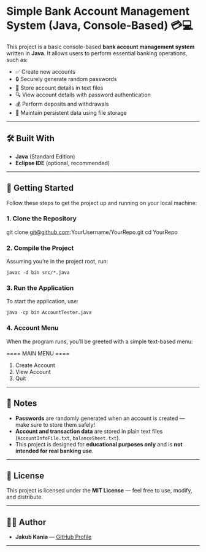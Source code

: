 # Simple Bank Account Management System (Java, Console-Based) 💳💻

This project is a basic console-based **bank account management system** written in **Java**. It allows users to perform essential banking operations, such as:

- ✅ Create new accounts
- 🔒 Securely generate random passwords
- 💾 Store account details in text files
- 🔍 View account details with password authentication
- 💰 Perform deposits and withdrawals
- 🔄 Maintain persistent data using file storage

---

## 🛠️ Built With

- **Java** (Standard Edition)
- **Eclipse IDE** (optional, recommended)

---

## 🚀 Getting Started

Follow these steps to get the project up and running on your local machine:

### 1. Clone the Repository


git clone git@github.com:YourUsername/YourRepo.git
cd YourRepo


### 2. Compile the Project

Assuming you’re in the project root, run:


    javac -d bin src/*.java


### 3. Run the Application

To start the application, use:


    java -cp bin AccountTester.java


### 4. Account Menu

When the program runs, you’ll be greeted with a simple text-based menu:


==== MAIN MENU ====
1. Create Account
2. View Account
3. Quit


---

## 📝 Notes

- **Passwords** are randomly generated when an account is created — make sure to store them safely!
- **Account and transaction data** are stored in plain text files (`AccountInfoFile.txt`, `balanceSheet.txt`).
- This project is designed for **educational purposes only** and is **not intended for real banking use**.

---

## 📄 License

This project is licensed under the **MIT License** — feel free to use, modify, and distribute.

---

## 👨‍💻 Author

- **Jakub Kania** — [GitHub Profile](https://github.com/SXaifr-byte)

---



